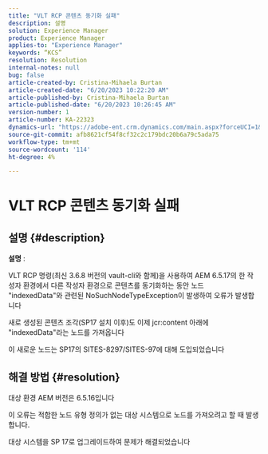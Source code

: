 ```yaml
---
title: "VLT RCP 콘텐츠 동기화 실패"
description: 설명
solution: Experience Manager
product: Experience Manager
applies-to: "Experience Manager"
keywords: “KCS”
resolution: Resolution
internal-notes: null
bug: false
article-created-by: Cristina-Mihaela Burtan
article-created-date: "6/20/2023 10:22:20 AM"
article-published-by: Cristina-Mihaela Burtan
article-published-date: "6/20/2023 10:26:45 AM"
version-number: 1
article-number: KA-22323
dynamics-url: "https://adobe-ent.crm.dynamics.com/main.aspx?forceUCI=1&pagetype=entityrecord&etn=knowledgearticle&id=b62e9753-540f-ee11-8f6d-6045bd0063aa"
source-git-commit: afb8621cf54f8cf32c2c179bdc20b6a79c5ada75
workflow-type: tm+mt
source-wordcount: '114'
ht-degree: 4%

---
```


# VLT RCP 콘텐츠 동기화 실패

## 설명 {#description}


<b>설명</b> :

VLT RCP 명령(최신 3.6.8 버전의 vault-cli와 함께)을 사용하여 AEM 6.5.17의 한 작성자 환경에서 다른 작성자 환경으로 콘텐츠를 동기화하는 동안 노드 &quot;indexedData&quot;와 관련된 NoSuchNodeTypeException이 발생하여 오류가 발생합니다

새로 생성된 콘텐츠 조각(SP17 설치 이후)도 이제 jcr:content 아래에 &quot;indexedData&quot;라는 노드를 가져옵니다

이 새로운 노드는 SP17의 SITES-8297/SITES-97에 대해 도입되었습니다


## 해결 방법 {#resolution}


대상 환경 AEM 버전은 6.5.16입니다

이 오류는 적합한 노드 유형 정의가 없는 대상 시스템으로 노드를 가져오려고 할 때 발생합니다.

대상 시스템을 SP 17로 업그레이드하여 문제가 해결되었습니다


